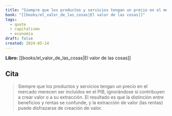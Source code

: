 ```yaml
---
title: "Siempre que los productos y servicios tengan un precio en el mercado merecen ser..."
book: "[[books/el_valor_de_las_cosas|El valor de las cosas]]"
tags:
  - quote
  - capitalismo
  - economía
draft: false
created: 2024-05-14
---
```


**Libro:** [[books/el_valor_de_las_cosas|El valor de las cosas]]

## Cita
> Siempre que los productos y servicios tengan un precio en el mercado merecen ser incluidos en el PIB, ignorándose si contribuyen a crear valor o a su extracción. El resultado es que la distinción entre beneficios y rentas se confunde, y la extracción de valor (las rentas) puede disfrazarse de creación de valor.
